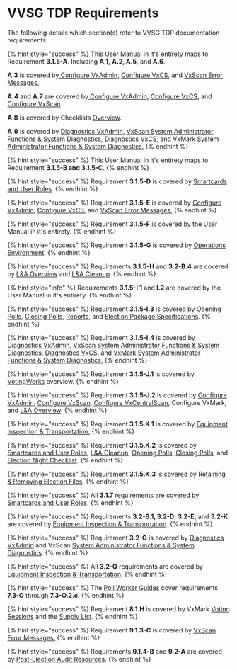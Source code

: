 # VVSG TDP Requirements

The following details which section(s) refer to VVSG TDP documentation requirements.&#x20;

{% hint style="success" %}
This User Manual in it's entirety maps to Requirement **3.1.5-A**. Including **A.1,** **A.2, A.5,** and **A.6**.&#x20;

**A.3** is covered by[ ](../vxadmin-system-setup/configure-vxadmin.md)[Configure VxAdmin](../vxadmin-system-setup/configure-vxadmin.md), [Configure VxCS](../vxcentralscan/configure-ballot-scanner.md), and [VxScan Error Messages.](../vxscan/vxscan-error-messages.md)

**A.4** and **A.7** are covered by[ ](../vxadmin-system-setup/configure-vxadmin.md)[Configure VxAdmin](../vxadmin-system-setup/configure-vxadmin.md), [Configure VxCS](../vxcentralscan/configure-ballot-scanner.md), and [Configure VxScan](../vxscan/configure-vxscan.md).

**A.8** is covered by Checklists [Overview](https://docs.voting.works/vxsuite-user-manual-v4/checklists/overview).&#x20;

**A.9** is covered by [Diagnostics VxAdmin](../vxadmin-system-setup/vxadmin-diagnostics.md), [VxScan System Administrator Functions & System Diagnostics](../vxscan/vxscan-diagnostics.md#system-diagnostics), [Diagnostics VxCS](../vxcentralscan/vxcentralscan-diagnostics.md), and [VxMark System Administrator Functions & System Diagnostics.](../vxmark/system-administrator-functions-and-system-diagnostics.md#system-diagnostics)&#x20;
{% endhint %}

{% hint style="success" %}
This User Manual in it's entirety maps to Requirement **3.1.5-B and 3.1.5-C**.
{% endhint %}

{% hint style="success" %}
Requirement **3.1.5-D** is covered by [Smartcards and User Roles](../vxadmin-system-setup/programming-cards.md).
{% endhint %}

{% hint style="success" %}
Requirement **3.1.5-E** is covered by [ ](../vxadmin-system-setup/configure-vxadmin.md)[Configure VxAdmin](../vxadmin-system-setup/configure-vxadmin.md), [Configure VxCS](../vxcentralscan/configure-ballot-scanner.md), and [VxScan Error Messages.](../vxscan/vxscan-error-messages.md)
{% endhint %}

{% hint style="success" %}
Requirement **3.1.5-F** is covered by the User Manual in it's entirety.
{% endhint %}

{% hint style="success" %}
Requirement **3.1.5-G** is covered by [Operations Environment](operations-environment.md).
{% endhint %}

{% hint style="success" %}
Requirements **3.1.5-H** and **3.2-B.4** are covered by [L\&A Overview](../logic-and-accuracy-pre-election-testing/l-and-a-overview.md) and [L\&A Cleanup](../logic-and-accuracy-pre-election-testing/prepare-for-election-day.md).
{% endhint %}

{% hint style="info" %}
Requirements **3.1.5-I.1** and **I.2** are covered by the User Manual in it's entirety.
{% endhint %}

{% hint style="success" %}
Requirement **3.1.5-I.3** is covered by [Opening Polls](../election-day-guides/opening-polls.md), [Closing Polls](../election-day-guides/closing-polls.md), [Reports](../election-night-guides/reports.md), and [Election Package Specifications](election-package-specification.md).&#x20;
{% endhint %}

{% hint style="success" %}
Requirement **3.1.5-I.4** is covered by [Diagnostics VxAdmin](../vxadmin-system-setup/vxadmin-diagnostics.md), [VxScan System Administrator Functions & System Diagnostics](../vxscan/vxscan-diagnostics.md#system-diagnostics), [Diagnostics VxCS](../vxcentralscan/vxcentralscan-diagnostics.md), and [VxMark System Administrator Functions & System Diagnostics.](../vxmark/system-administrator-functions-and-system-diagnostics.md#system-diagnostics)&#x20;
{% endhint %}

{% hint style="success" %}
Requirement **3.1.5-J.1** is covered by [VotingWorks](../) overview.
{% endhint %}

{% hint style="success" %}
Requirement **3.1.5-J.2** is covered by [Configure VxAdmin,](../vxadmin-system-setup/configure-vxadmin.md) [Configure VxScan](../vxscan/configure-vxscan.md), [Configure VxCentralScan](../vxcentralscan/configure-ballot-scanner.md), Configure VxMark, and [L\&A Overview](../logic-and-accuracy-pre-election-testing/l-and-a-overview.md).
{% endhint %}

{% hint style="success" %}
Requirement **3.1.5.K.1** is covered by [Equipment Inspection & Transportation.](../logic-and-accuracy-pre-election-testing/equipment-inspection-and-transportation.md)
{% endhint %}

{% hint style="success" %}
Requirement **3.1.5.K.2** is covered by [Smartcards and User Roles](../vxadmin-system-setup/programming-cards.md), [L\&A Cleanup](../logic-and-accuracy-pre-election-testing/prepare-for-election-day.md), [Opening Polls](../election-day-guides/opening-polls.md), [Closing Polls](../election-day-guides/closing-polls.md), and [Election Night Checklist](../checklists/election-night-checklist.md).
{% endhint %}

{% hint style="success" %}
Requirement **3.1.5.K.3** is covered by [Retaining & Removing Election Files](../after-election-night/retaining-and-removing-election-files.md).
{% endhint %}

{% hint style="success" %}
All **3.1.7** requirements are covered by [Smartcards and User Roles](../vxadmin-system-setup/programming-cards.md).&#x20;
{% endhint %}

{% hint style="success" %}
Requirements **3.2-B.1, 3.2-D**, **3.2-E,** and **3.2-K** are covered by [Equipment Inspection & Transportation](../logic-and-accuracy-pre-election-testing/equipment-inspection-and-transportation.md).
{% endhint %}

{% hint style="success" %}
Requirement **3.2-O** is covered by [Diagnostics VxAdmin](../vxadmin-system-setup/vxadmin-diagnostics.md) and VxScan [System Administrator Functions & System Diagnostics](../vxscan/vxscan-diagnostics.md).&#x20;
{% endhint %}

{% hint style="success" %}
All **3.2-Q** requirements are covered by [Equipment Inspection & Transportation](../logic-and-accuracy-pre-election-testing/equipment-inspection-and-transportation.md).
{% endhint %}

{% hint style="success" %}
The [Poll Worker Guides](broken-reference) cover requirements **7.3-O** through **7.3-O.2.c**.
{% endhint %}

{% hint style="success" %}
Requirement **8.1.H** is covered by VxMark [Voting Sessions](../vxmark/voting-sessions.md) and the [Supply List](supply-list.md).
{% endhint %}

{% hint style="success" %}
Requirement **9.1.3-C** is covered by [VxScan Error Messages.](../vxscan/vxscan-error-messages.md)
{% endhint %}

{% hint style="success" %}
Requirements **9.1.4-B** and **9.2-A** are covered by [Post-Election Audit Resources](../after-election-night/post-election-audit-resources.md).
{% endhint %}
